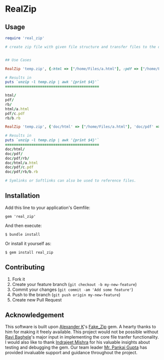 # RealZip

## Usage

```ruby
require 'real_zip'

# create zip file with given file structure and transfer files to the directory of your choice within the zip file.


## Use Cases

RealZip 'temp.zip', {:html => ["/home/Files/a.html"], :pdf => ["/home/Files/c.pdf"], :rb => ["/home/Files/b.rb"]}

# Results in
puts `unzip -l temp.zip | awk '{print $4}'`
===========================================

html/
pdf/
rb/
html/a.html
pdf/c.pdf
rb/b.rb

RealZip 'temp.zip', {'doc/html' => ["/home/Files/a.html"], 'doc/pdf' => ["/home/Files/c.pdf"], 'doc/pdf/rb' => ["/home/Files/b.rb"]}

# Results in
puts `unzip -l temp.zip | awk '{print $4}'`
===========================================
doc/html/
doc/pdf/
doc/pdf/rb/
doc/html/a.html
doc/pdf/c.pdf
doc/pdf/rb/b.rb

# Symlinks or Softlinks can also be used to reference files.

```


## Installation

Add this line to your application's Gemfile:

    gem 'real_zip'

And then execute:

    $ bundle install

Or install it yourself as:

    $ gem install real_zip

## Contributing

1. Fork it
2. Create your feature branch (`git checkout -b my-new-feature`)
3. Commit your changes (`git commit -am 'Add some feature'`)
4. Push to the branch (`git push origin my-new-feature`)
5. Create new Pull Request

## Acknowledgement
This software is built upon [Alexander K](https://github.com/sowcow)'s [Fake_Zip](https://github.com/sowcow/fake_zip) gem. A hearty thanks to him for making it freely available. This project would not be possible without [Ravi Baghele](https://github.com/rbaghele)'s major input in implementing the core file tranfer functionality. I would also like to thank <a href="https://github.com/indermishra">Indrajeet Mishra</a> for his valuable insights about testing and debugging the gem. Our team leader <a href ="https://github.com/stormfire">Mr. Pankaj Gupta</a> has provided invaluable support and guidance throughout the project.

